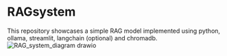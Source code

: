 # RAGsystem
This repository showcases a simple RAG model implemented using python, ollama, streamlit, langchain (optional) and chromadb.
![RAG_system_diagram drawio](https://github.com/user-attachments/assets/5aa7a6e4-242a-419a-9985-5b4d2d263f46)
